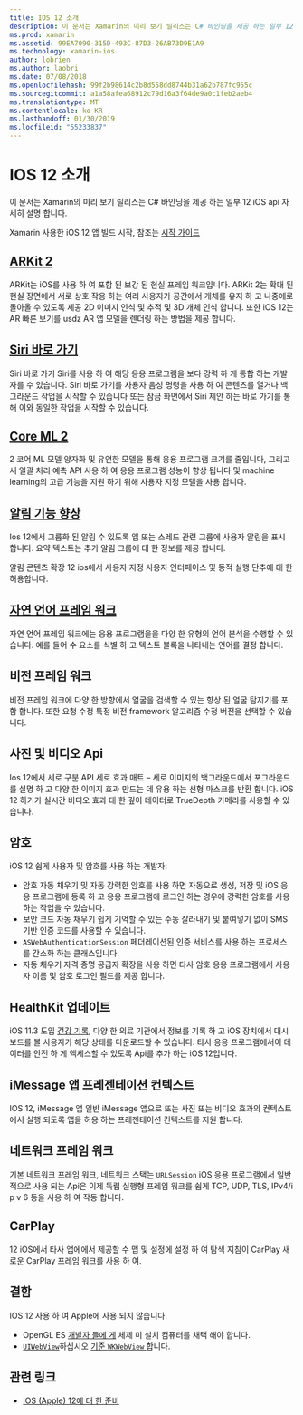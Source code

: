 ```yaml
---
title: IOS 12 소개
description: 이 문서는 Xamarin의 미리 보기 릴리스는 C# 바인딩을 제공 하는 일부 12 iOS api 자세히 설명 합니다.
ms.prod: xamarin
ms.assetid: 99EA7090-315D-493C-87D3-26AB73D9E1A9
ms.technology: xamarin-ios
author: lobrien
ms.author: laobri
ms.date: 07/08/2018
ms.openlocfilehash: 99f2b98614c2b8d558dd8744b31a62b787fc955c
ms.sourcegitcommit: a1a58afea68912c79d16a3f64de9a0c1feb2aeb4
ms.translationtype: MT
ms.contentlocale: ko-KR
ms.lasthandoff: 01/30/2019
ms.locfileid: "55233837"
---
```

# <a name="introduction-to-ios-12"></a>IOS 12 소개

이 문서는 Xamarin의 미리 보기 릴리스는 C# 바인딩을 제공 하는 일부 12 iOS api 자세히 설명 합니다.

Xamarin 사용한 iOS 12 앱 빌드 시작, 참조는 [시작 가이드](get-started.md)

## <a name="arkit-2arkit2md"></a>[ARKit 2](arkit2.md)

ARKit는 iOS를 사용 하 여 포함 된 보강 된 현실 프레임 워크입니다. ARKit 2는 확대 된 현실 장면에서 서로 상호 작용 하는 여러 사용자가 공간에서 개체를 유지 하 고 나중에로 돌아올 수 있도록 제공 2D 이미지 인식 및 추적 및 3D 개체 인식 합니다. 또한 iOS 12는 AR 빠른 보기를 usdz AR 앱 모델을 렌더링 하는 방법을 제공 합니다.

## <a name="siri-shortcutssiri-shortcutsmd"></a>[Siri 바로 가기](siri-shortcuts.md)

Siri 바로 가기 Siri를 사용 하 여 해당 응용 프로그램을 보다 강력 하 게 통합 하는 개발자를 수 있습니다. Siri 바로 가기를 사용자 음성 명령을 사용 하 여 콘텐츠를 열거나 백그라운드 작업을 시작할 수 있습니다 또는 잠금 화면에서 Siri 제안 하는 바로 가기를 통해 이와 동일한 작업을 시작할 수 있습니다.

## <a name="core-ml-2coremlmd"></a>[Core ML 2](coreml.md)

2 코어 ML 모델 양자화 및 유연한 모델을 통해 응용 프로그램 크기를 줄입니다, 그리고 새 일괄 처리 예측 API 사용 하 여 응용 프로그램 성능이 향상 됩니다 및 machine learning의 고급 기능을 지원 하기 위해 사용자 지정 모델을 사용 합니다.

## <a name="notification-improvementsnotificationsindexmd"></a>[알림 기능 향상](notifications/index.md)

Ios 12에서 그룹화 된 알림 수 있도록 앱 또는 스레드 관련 그룹에 사용자 알림을 표시 합니다. 요약 텍스트는 추가 알림 그룹에 대 한 정보를 제공 합니다.

알림 콘텐츠 확장 12 ios에서 사용자 지정 사용자 인터페이스 및 동적 실행 단추에 대 한 허용합니다.

## <a name="natural-language-frameworknatural-languagemd"></a>[자연 언어 프레임 워크](natural-language.md)

자연 언어 프레임 워크에는 응용 프로그램을을 다양 한 유형의 언어 분석을 수행할 수 있습니다. 예를 들어 수 요소를 식별 하 고 텍스트 블록을 나타내는 언어를 결정 합니다.

## <a name="vision-framework"></a>비전 프레임 워크

비전 프레임 워크에 다양 한 방향에서 얼굴을 검색할 수 있는 향상 된 얼굴 탐지기를 포함 합니다. 또한 요청 수정 특정 비전 framework 알고리즘 수정 버전을 선택할 수 있습니다.

## <a name="photo-and-video-apis"></a>사진 및 비디오 Api

Ios 12에서 세로 구분 API 세로 효과 매트 – 세로 이미지의 백그라운드에서 포그라운드를 설명 하 고 다양 한 이미지 효과 만드는 데 유용 하는 선형 마스크를 반환 합니다. iOS 12 하기가 실시간 비디오 효과 대 한 깊이 데이터로 TrueDepth 카메라를 사용할 수 있습니다.

## <a name="passwords"></a>암호

iOS 12 쉽게 사용자 및 암호를 사용 하는 개발자:

- 암호 자동 채우기 및 자동 강력한 암호를 사용 하면 자동으로 생성, 저장 및 iOS 응용 프로그램에 등록 하 고 응용 프로그램에 로그인 하는 경우에 강력한 암호를 사용 하는 작업을 수 있습니다.
- 보안 코드 자동 채우기 쉽게 기억할 수 있는 수동 잘라내기 및 붙여넣기 없이 SMS 기반 인증 코드를 사용할 수 있습니다.
- `ASWebAuthenticationSession` 페더레이션된 인증 서비스를 사용 하는 프로세스를 간소화 하는 클래스입니다.
- 자동 채우기 자격 증명 공급자 확장을 사용 하면 타사 암호 응용 프로그램에서 사용자 이름 및 암호 로그인 필드를 제공 합니다.

## <a name="healthkit-updates"></a>HealthKit 업데이트

iOS 11.3 도입 [건강 기록](https://www.apple.com/healthcare/health-records/), 다양 한 의료 기관에서 정보를 기록 하 고 iOS 장치에서 대시보드를 볼 사용자가 해당 상태를 다운로드할 수 있습니다. 타사 응용 프로그램에서이 데이터를 안전 하 게 액세스할 수 있도록 Api를 추가 하는 iOS 12입니다.

## <a name="imessage-app-presentation-contexts"></a>iMessage 앱 프레젠테이션 컨텍스트

IOS 12, iMessage 앱 일반 iMessage 앱으로 또는 사진 또는 비디오 효과의 컨텍스트에서 실행 되도록 앱을 허용 하는 프레젠테이션 컨텍스트를 지원 합니다.

## <a name="network-framework"></a>네트워크 프레임 워크

기본 네트워크 프레임 워크, 네트워크 스택는 `URLSession` iOS 응용 프로그램에서 일반적으로 사용 되는 Api은 이제 독립 실행형 프레임 워크를 쉽게 TCP, UDP, TLS, IPv4/i p v 6 등을 사용 하 여 작동 합니다.

## <a name="carplay"></a>CarPlay

12 iOS에서 타사 앱에에서 제공할 수 맵 및 설정에 설정 하 여 탐색 지침이 CarPlay 새로운 CarPlay 프레임 워크를 사용 하 여.

## <a name="deprecations"></a>결함

IOS 12 사용 하 여 Apple에 사용 되지 않습니다.

- OpenGL ES [개발자 들에 게](https://developer.apple.com/ios/whats-new/) 체제 미 설치 컴퓨터를 채택 해야 합니다.
- [`UIWebView`](xref:UIKit.UIWebView)하십시오 [기준 `WKWebView` ](https://developer.apple.com/documentation/webkit/wkwebview?language=objc)합니다.

## <a name="related-links"></a>관련 링크

- [IOS (Apple) 12에 대 한 준비](https://developer.apple.com/ios/)
